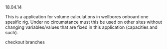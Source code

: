 18.04.14

This is a application for volume calculations in wellbores onboard one spesific rig.
Under no circumstance must this be used on other sites without changing variables/values
that are fixed in this application (capacities and such).

checkout branches